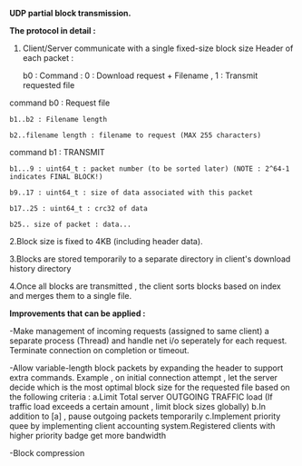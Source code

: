 **UDP partial block transmission.**

**The protocol in detail :**

1. Client/Server communicate with a single fixed-size block size
	Header of each packet :

	b0   : Command : 0 : Download request + Filename , 1 : Transmit requested file
	
command b0 : Request file

	b1..b2 : Filename length
	
	b2..filename length : filename to request (MAX 255 characters)

command b1 : TRANSMIT

	b1...9 : uint64_t : packet number (to be sorted later) (NOTE : 2^64-1 indicates FINAL BLOCK!)
	
	b9..17 : uint64_t : size of data associated with this packet
	
	b17..25 : uint64_t : crc32 of data
	
	b25.. size of packet : data...



2.Block size is fixed to 4KB (including header data).

3.Blocks are stored temporarily to a separate directory in client's download history directory

4.Once all blocks are transmitted , the client sorts blocks based on index and merges them to a single file.


**Improvements that can be applied :**

-Make management of incoming requests (assigned to same client) a separate process (Thread)
and handle net i/o seperately for each request. Terminate connection on completion or timeout.

-Allow variable-length block packets by expanding the header to support extra commands.
Example , on initial connection attempt , let the server decide which is the most optimal
block size for the requested file based on the following criteria :
	a.Limit Total server OUTGOING TRAFFIC load (If traffic load exceeds a certain amount , limit block sizes globally)
	b.In addition to [a] , pause outgoing packets temporarily
	c.Implement priority quee by implementing client accounting system.Registered clients with higher priority badge
	get more bandwidth

-Block compression
